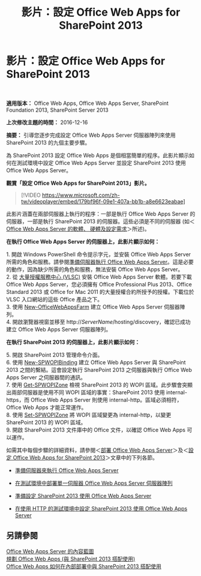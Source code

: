 ﻿---
title: 影片：設定 Office Web Apps for SharePoint 2013
TOCTitle: 影片：設定 Office Web Apps for SharePoint 2013
ms:assetid: 0c02633f-3839-448b-ae83-24f24c254179
ms:mtpsurl: https://technet.microsoft.com/zh-tw/library/Dn455088(v=office.15)
ms:contentKeyID: 59152164
ms.date: 12/21/2017
mtps_version: v=office.15
ms.translationtype: HT
---

# 影片：設定 Office Web Apps for SharePoint 2013

 

**適用版本：** Office Web Apps, Office Web Apps Server, SharePoint Foundation 2013, SharePoint Server 2013

**上次修改主題的時間：** 2016-12-16

**摘要：** 引導您逐步完成設定 Office Web Apps Server 伺服器陣列來使用 SharePoint 2013 的九個主要步驟。

為 SharePoint 2013 設定 Office Web Apps 是個相當簡單的程序。此影片顯示如何在測試環境中設定 Office Web Apps Server 並設定 SharePoint 2013 使用 Office Web Apps Server。


**觀賞「設定 Office Web Apps for SharePoint 2013」影片。**

> [!VIDEO https://www.microsoft.com/zh-tw/videoplayer/embed/179bf96f-09e1-407a-bb1b-a8e6623eabae]

此影片涵蓋在兩部伺服器上執行的程序：一部是執行 Office Web Apps Server 的伺服器，一部是執行 SharePoint 2013 的伺服器。這些必須是不同的伺服器 (如＜[Office Web Apps Server 的軟體、 硬體及設定需求](plan-office-web-apps-server.md)＞所述)。

**在執行 Office Web Apps Server 的伺服器上，此影片顯示如何：**

1\. 開啟 Windows PowerShell 命令提示字元，並安裝 Office Web Apps Server 所需的角色和服務。請參閱[準備伺服器執行 Office Web Apps Server](deploy-office-web-apps-server.md)。這是必要的動作，因為缺少所需的角色和服務，無法安裝 Office Web Apps Server。  
2\. 從 [大量授權服務中心 (VLSC)](http://go.microsoft.com/fwlink/p/?linkid=256561) 安裝 Office Web Apps Server 軟體。若要下載 Office Web Apps Server，您必須擁有 Office Professional Plus 2013、Office Standard 2013 或 Office for Mac 2011 的大量授權合約所授予的授權。下載位於 VLSC 入口網站的這些 Office 產品之下。  
3\. 使用 [New-OfficeWebAppsFarm](https://docs.microsoft.com/en-us/powershell/module/officewebapps/new-officewebappsfarm?view=officewebapps-ps) 建立 Office Web Apps Server 伺服器陣列。  
4\. 開啟瀏覽器視窗並移至 http://*ServerName*/hosting/discovery，確認已成功建立 Office Web Apps Server 伺服器陣列。

**在執行 SharePoint 2013 的伺服器上，此影片顯示如何：**

5\. 開啟 SharePoint 2013 管理命令介面。  
6\. 使用 [New-SPWOPIBinding](https://docs.microsoft.com/en-us/powershell/module/sharepoint-server/New-SPWOPIBinding?view=sharepoint-ps) 建立 Office Web Apps Server 與 SharePoint 2013 之間的繫結。這會設定執行 SharePoint 2013 之伺服器與執行 Office Web Apps Server 之伺服器間的通訊。  
7\. 使用 [Get-SPWOPIZone](https://docs.microsoft.com/en-us/powershell/module/sharepoint-server/Get-SPWOPIZone?view=sharepoint-ps) 檢視 SharePoint 2013 的 WOPI 區域。此步驟會突顯出兩部伺服器是使用不同 WOPI 區域的事實：SharePoint 2013 使用 internal-https，而 Office Web Apps Server 則使用 internal-http。區域必須相符，Office Web Apps 才能正常運作。  
8\. 使用 [Set-SPWOPIZone](https://docs.microsoft.com/en-us/powershell/module/sharepoint-server/Set-SPWOPIZone?view=sharepoint-ps) 將 WOPI 區域變更為 internal-http，以變更 SharePoint 2013 的 WOPI 區域。  
9\. 開啟 SharePoint 2013 文件庫中的 Office 文件，以確認 Office Web Apps 可以運作。

如需其中每個步驟的詳細資料，請參閱＜[部署 Office Web Apps Server](deploy-office-web-apps-server.md)＞及＜[設定 Office Web Apps for SharePoint 2013](configure-office-web-apps-for-sharepoint-2013.md)＞文章中的下列各節。

  - [準備伺服器來執行 Office Web Apps Server](deploy-office-web-apps-server.md)

  - [在測試環境中部署單一伺服器 Office Web Apps Server 伺服器陣列](deploy-office-web-apps-server.md)

  - [準備設定 SharePoint 2013 使用 Office Web Apps Server](configure-office-web-apps-for-sharepoint-2013.md)

  - [在使用 HTTP 的測試環境中設定 SharePoint 2013 使用 Office Web Apps Server](configure-office-web-apps-for-sharepoint-2013.md)

## 另請參閱


[Office Web Apps Server 的內容藍圖](content-roadmap-for-office-web-apps-server.md)  
[規劃 Office Web Apps (與 SharePoint 2013 搭配使用)](plan-office-web-apps-used-with-sharepoint-2013.md)  
[Office Web Apps 如何在內部部署中與 SharePoint 2013 搭配使用](how-office-web-apps-work-on-premises-with-sharepoint-2013.md)  
  

[](how-office-web-apps-work-on-premises-with-sharepoint-2013.md)

